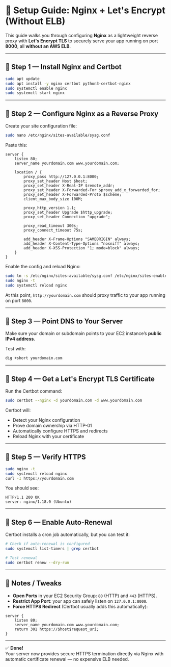 # 🧠 Setup Guide: Nginx + Let's Encrypt (Without ELB)

This guide walks you through configuring **Nginx** as a lightweight reverse proxy with **Let's Encrypt TLS** to securely serve your app running on port **8000**, all **without an AWS ELB**.

---

## 🧩 Step 1 — Install Nginx and Certbot

```bash
sudo apt update
sudo apt install -y nginx certbot python3-certbot-nginx
sudo systemctl enable nginx
sudo systemctl start nginx
```

---

## 🧩 Step 2 — Configure Nginx as a Reverse Proxy

Create your site configuration file:

```bash
sudo nano /etc/nginx/sites-available/sysg.conf
```

Paste this:

```nginx
server {
    listen 80;
    server_name yourdomain.com www.yourdomain.com;

    location / {
        proxy_pass http://127.0.0.1:8000;
        proxy_set_header Host $host;
        proxy_set_header X-Real-IP $remote_addr;
        proxy_set_header X-Forwarded-For $proxy_add_x_forwarded_for;
        proxy_set_header X-Forwarded-Proto $scheme;
        client_max_body_size 100M; 
        
        proxy_http_version 1.1;
        proxy_set_header Upgrade $http_upgrade;
        proxy_set_header Connection "upgrade";
        
        proxy_read_timeout 300s;
        proxy_connect_timeout 75s;
        
        add_header X-Frame-Options "SAMEORIGIN" always;
        add_header X-Content-Type-Options "nosniff" always;
        add_header X-XSS-Protection "1; mode=block" always;
    }
}
```

Enable the config and reload Nginx:

```bash
sudo ln -s /etc/nginx/sites-available/sysg.conf /etc/nginx/sites-enabled/
sudo nginx -t
sudo systemctl reload nginx
```

At this point, `http://yourdomain.com` should proxy traffic to your app running on port `8000`.

---

## 🧩 Step 3 — Point DNS to Your Server

Make sure your domain or subdomain points to your EC2 instance’s **public IPv4 address**.

Test with:

```bash
dig +short yourdomain.com
```

---

## 🧩 Step 4 — Get a Let's Encrypt TLS Certificate

Run the Certbot command:

```bash
sudo certbot --nginx -d yourdomain.com -d www.yourdomain.com
```

Certbot will:
- Detect your Nginx configuration
- Prove domain ownership via HTTP-01
- Automatically configure HTTPS and redirects
- Reload Nginx with your certificate

---

## 🧩 Step 5 — Verify HTTPS

```bash
sudo nginx -t
sudo systemctl reload nginx
curl -I https://yourdomain.com
```

You should see:

```
HTTP/1.1 200 OK
server: nginx/1.18.0 (Ubuntu)
```

---

## 🧩 Step 6 — Enable Auto-Renewal

Certbot installs a cron job automatically, but you can test it:

```bash
# Check if auto-renewal is configured
sudo systemctl list-timers | grep certbot

# Test renewal
sudo certbot renew --dry-run
```

---

## 🧠 Notes / Tweaks

- **Open Ports** in your EC2 Security Group: `80` (HTTP) and `443` (HTTPS).
- **Restrict App Port**: your app can safely listen on `127.0.0.1:8000`.
- **Force HTTPS Redirect** (Certbot usually adds this automatically):

```nginx
server {
    listen 80;
    server_name yourdomain.com www.yourdomain.com;
    return 301 https://$host$request_uri;
}
```

---

✅ **Done!**  
Your server now provides secure HTTPS termination directly via Nginx with automatic certificate renewal — no expensive ELB needed.
